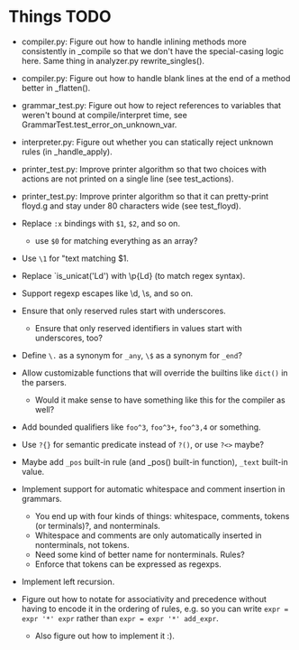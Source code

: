 # Things TODO

* compiler.py: Figure out how to handle inlining methods more consistently
  in _compile so that we don't have the special-casing logic here. Same
  thing in analyzer.py rewrite_singles().

* compiler.py: Figure out how to handle blank lines at the end of a method
  better in _flatten().

* grammar_test.py: Figure out how to reject references to variables that
  weren't bound at compile/interpret time,
  see GrammarTest.test_error_on_unknown_var.

* interpreter.py: Figure out whether you can statically reject unknown
  rules (in _handle_apply).

* printer_test.py: Improve printer algorithm so that two choices with
  actions are not printed on a single line (see test_actions).

* printer_test.py: Improve printer algorithm so that it can pretty-print
  floyd.g and stay under 80 characters wide (see test_floyd).

* Replace `:x` bindings with `$1`, `$2`, and so on.
  - use `$0` for matching everything as an array?

* Use `\1` for "text matching $1.

* Replace `is_unicat('Ld') with \p{Ld} (to match regex syntax).

* Support regexp escapes like \d, \s, and so on.

* Ensure that only reserved rules start with underscores.
  - Ensure that only reserved identifiers in values start with underscores,
    too?

* Define `\.` as a synonym for `_any`, `\$` as a synonym for `_end`?

* Allow customizable functions that will override the builtins like
  `dict()` in the parsers.
  - Would it make sense to have something like this for the compiler
    as well?

* Add bounded qualifiers like `foo^3`, `foo^3+`, `foo^3,4` or something.

* Use `?{}` for semantic predicate instead of `?()`, or use `?<>` maybe?

* Maybe add `_pos` built-in rule (and _pos() built-in function), 
  `_text` built-in value.

* Implement support for automatic whitespace and comment insertion in
  grammars.
  - You end up with four kinds of things: whitespace, comments, tokens
    (or terminals)?, and nonterminals.
  - Whitespace and comments are only automatically inserted in
    nonterminals, not tokens.
  - Need some kind of better name for nonterminals. Rules?
  - Enforce that tokens can be expressed as regexps.

* Implement left recursion. 

* Figure out how to notate for associativity and precedence without
  having to encode it in the ordering of rules, e.g. so you can write
  `expr = expr '*' expr` rather than `expr = expr '*' add_expr`.
  - Also figure out how to implement it :).
